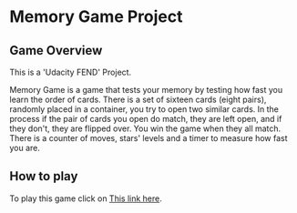 # Memory Game Project


## Game Overview

 This is a 'Udacity FEND' Project.
 
 Memory Game is a game that tests your memory by testing how fast you learn the order of cards.
 There is a set of sixteen cards (eight pairs), randomly placed in a container, you try to open two similar cards.
 In the process if the pair of cards you open do match, they are left open, and if they don't, they are flipped over.
 You win the game when they all match.
 There is a counter of moves, stars' levels and a timer to measure how fast you are.
 

## How to play

To play this game click on [This link here](http://htmlpreview.github.io/?https://github.com/Nadia111/memorygame/blob/master/index.html).
